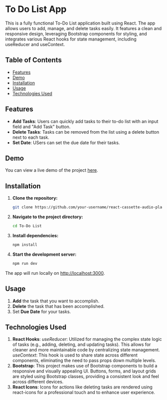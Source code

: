 # To Do List App

This is a fully functional To-Do List application built using React. The app allows users to add, manage, and delete tasks easily. It features a clean and responsive design, leveraging Bootstrap components for styling, and integrates various React hooks for state management, including useReducer and useContext.

## Table of Contents
- [Features](#features)
- [Demo](#demo)
- [Installation](#installation)
- [Usage](#usage)
- [Technologies Used](#technologies-used)

## Features
- **Add Tasks**: Users can quickly add tasks to their to-do list with an input field and "Add Task" button.
- **Delete Tasks**: Tasks can be removed from the list using a delete button next to each task.
- **Set Date**: USers can set the due date for their tasks.

## Demo
You can view a live demo of the project [here](https://main--too-doo-list-app-react.netlify.app/).

## Installation

1. **Clone the repository:**
    ```bash
    git clone https://github.com/your-username/react-cassette-audio-player.git
    ```

2. **Navigate to the project directory:**
    ```bash
    cd To-Do List
    ```

3. **Install dependencies:**
    ```bash
    npm install
    ```

4. **Start the development server:**
    ```bash
    npm run dev
    ```

The app will run locally on [http://localhost:3000](http://localhost:3000).

## Usage

1. **Add** the task that you want to accomplish.
2. **Delete** the task that has been accomplished.
3. Set **Due Date** for your tasks.

## Technologies Used
1. **React Hooks**:
   *useReducer*: Utilized for managing the complex state logic of tasks (e.g., adding, deleting, and updating tasks). This allows for cleaner and more maintainable code by centralizing state management.
   *useContext*: This hook is used to share state across different components, eliminating the need to pass props down multiple levels.
2. **Bootstrap**: This project makes use of Bootstrap components to build a responsive and visually appealing UI. Buttons, forms, and layout grids are styled using Bootstrap classes, providing a consistent look and feel across different devices.
3. **React Icons**: Icons for actions like deleting tasks are rendered using react-icons for a professional touch and to enhance user experience.
